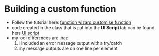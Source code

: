# Building a custom function 

* Follow the tutorial here: [function wizard customise function](https://docs.toonboom.com/help/harmony-20/premium/master-controller/function-wizard-customize-function.html)
* code created in the class that is put into the **UI Script** tab can be found here [UI script](UI%20Script.js)
* my tool differences are that:
   1. I included an error message output with a try/catch
   2. my message outputs are on one line per element